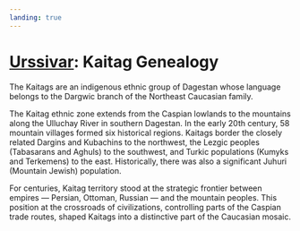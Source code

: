 ```yaml
---
landing: true
---
```


<script setup lang="ts">
import DNATable from "@/components/DNATable.vue";
import DNAChart from "@/components/DNAChart.vue";
</script>

# [Urssivar](../index#kaitag-genealogy): Kaitag Genealogy

The Kaitags are an indigenous ethnic group of Dagestan whose language belongs to the Dargwic branch of the Northeast Caucasian family.

The Kaitag ethnic zone extends from the Caspian lowlands to the mountains along the Ulluchay River in southern Dagestan. In the early 20th century, 58 mountain villages formed six historical regions. Kaitags border the closely related Dargins and Kubachins to the northwest, the Lezgic peoples (Tabasarans and Aghuls) to the southwest, and Turkic populations (Kumyks and Terkemens) to the east. Historically, there was also a significant Juhuri (Mountain Jewish) population.

For centuries, Kaitag territory stood at the strategic frontier between empires — Persian, Ottoman, Russian — and the mountain peoples. This position at the crossroads of civilizations, controlling parts of the Caspian trade routes, shaped Kaitags into a distinctive part of the Caucasian mosaic.

<DNAChart/>

<DNATable />
